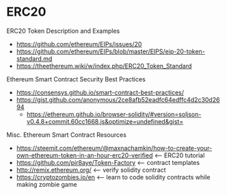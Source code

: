 # ERC20
ERC20 Token Description and Examples

* https://github.com/ethereum/EIPs/issues/20
* https://github.com/ethereum/EIPs/blob/master/EIPS/eip-20-token-standard.md
* https://theethereum.wiki/w/index.php/ERC20_Token_Standard

Ethereum Smart Contract Security Best Practices
* https://consensys.github.io/smart-contract-best-practices/
* https://gist.github.com/anonymous/2ce8afb52eadfc64edffc4d2c30d2694
  * https://ethereum.github.io/browser-solidity/#version=soljson-v0.4.8+commit.60cc1668.js&optimize=undefined&gist=

Misc. Ethereum Smart Contract Resources
* https://steemit.com/ethereum/@maxnachamkin/how-to-create-your-own-ethereum-token-in-an-hour-erc20-verified <-- ERC20 tutorial
* https://github.com/pir8aye/Token-Factory <-- contract templates
* http://remix.ethereum.org/ <-- verify solidity contract
* https://cryptozombies.io/en <-- learn to code solidity contracts while making zombie game
